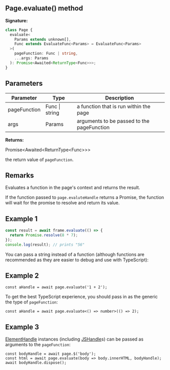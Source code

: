 ## Page.evaluate() method

**Signature:**

```typescript
class Page {
  evaluate<
    Params extends unknown[],
    Func extends EvaluateFunc<Params> = EvaluateFunc<Params>
  >(
    pageFunction: Func | string,
    ...args: Params
  ): Promise<Awaited<ReturnType<Func>>>;
}
```

## Parameters

| Parameter    | Type           | Description                                |
| ------------ | -------------- | ------------------------------------------ |
| pageFunction | Func \| string | a function that is run within the page     |
| args         | Params         | arguments to be passed to the pageFunction |

**Returns:**

Promise&lt;Awaited&lt;ReturnType&lt;Func&gt;&gt;&gt;

the return value of `pageFunction`.

## Remarks

Evaluates a function in the page's context and returns the result.

If the function passed to `page.evaluteHandle` returns a Promise, the function will wait for the promise to resolve and return its value.

## Example 1

```js
const result = await frame.evaluate(() => {
  return Promise.resolve(8 * 7);
});
console.log(result); // prints "56"
```

You can pass a string instead of a function (although functions are recommended as they are easier to debug and use with TypeScript):

## Example 2

```
const aHandle = await page.evaluate('1 + 2');
```

To get the best TypeScript experience, you should pass in as the generic the type of `pageFunction`:

```
const aHandle = await page.evaluate<() => number>(() => 2);
```

## Example 3

[ElementHandle](./puppeteer.elementhandle.md) instances (including [JSHandle](./puppeteer.jshandle.md)s) can be passed as arguments to the `pageFunction`:

```
const bodyHandle = await page.$('body');
const html = await page.evaluate(body => body.innerHTML, bodyHandle);
await bodyHandle.dispose();
```
